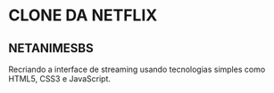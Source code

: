 # CLONE DA NETFLIX

## NETANIMESBS

Recriando a interface de streaming usando tecnologias simples como HTML5, CSS3 e JavaScript.
